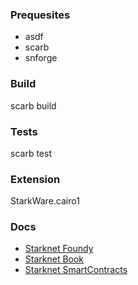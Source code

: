 ### Prequesites

- asdf
- scarb
- snforge

### Build

scarb build

### Tests

scarb test

### Extension

StarkWare.cairo1

### Docs

- [Starknet Foundy](https://foundry-rs.github.io/starknet-foundry/index.html)
- [Starknet Book](https://book.starknet.io/title-page.html)
- [Starknet SmartContracts](https://book.starknet.io/ch03-08-smart-contracts.html)
